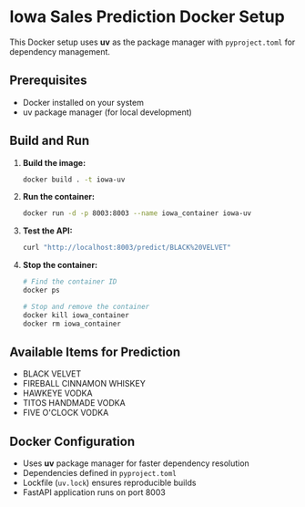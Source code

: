 # Iowa Sales Prediction Docker Setup

This Docker setup uses **uv** as the package manager with `pyproject.toml` for dependency management.

## Prerequisites
- Docker installed on your system
- uv package manager (for local development)

## Build and Run

1. **Build the image:**
   ```bash
   docker build . -t iowa-uv
   ```

2. **Run the container:**
   ```bash
   docker run -d -p 8003:8003 --name iowa_container iowa-uv
   ```

3. **Test the API:**
   ```bash
   curl "http://localhost:8003/predict/BLACK%20VELVET"
   ```

4. **Stop the container:**
   ```bash
   # Find the container ID
   docker ps
   
   # Stop and remove the container
   docker kill iowa_container
   docker rm iowa_container
   ```

## Available Items for Prediction
- BLACK VELVET
- FIREBALL CINNAMON WHISKEY  
- HAWKEYE VODKA
- TITOS HANDMADE VODKA
- FIVE O'CLOCK VODKA

## Docker Configuration
- Uses **uv** package manager for faster dependency resolution
- Dependencies defined in `pyproject.toml`
- Lockfile (`uv.lock`) ensures reproducible builds
- FastAPI application runs on port 8003

